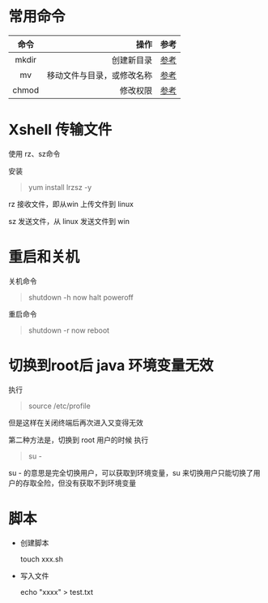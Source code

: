 # 常用命令

|命令|操作|参考|
|:---:|---:|:---|
|mkdir|创建新目录|[参考](http://www.runoob.com/linux/linux-file-content-manage.html)|
|mv|移动文件与目录，或修改名称|[参考](http://www.runoob.com/linux/linux-file-content-manage.html)|
|chmod|修改权限|[参考](http://www.runoob.com/linux/linux-file-attr-permission.html)|

# Xshell 传输文件

使用 rz、sz命令

安装 

> yum install lrzsz -y

rz 接收文件，即从win 上传文件到 linux

sz 发送文件，从 linux 发送文件到 win

# 重启和关机

关机命令

> shutdown -h now 
> halt
> poweroff

重启命令

> shutdown -r now
> reboot

# 切换到root后 java 环境变量无效

执行
> source /etc/profile

但是这样在关闭终端后再次进入又变得无效

第二种方法是，切换到 root 用户的时候 执行
> su -

su - 的意思是完全切换用户，可以获取到环境变量，su 来切换用户只能切换了用户的存取全险，但没有获取不到环境变量


# 脚本

- 创建脚本

    touch xxx.sh

- 写入文件

    echo "xxxx" > test.txt

